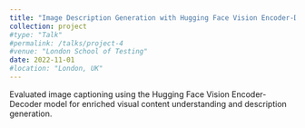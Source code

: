 ```yaml
---
title: "Image Description Generation with Hugging Face Vision Encoder-Decoder "
collection: project
#type: "Talk"
#permalink: /talks/project-4
#venue: "London School of Testing"
date: 2022-11-01
#location: "London, UK"
---
```



Evaluated image captioning using the Hugging Face Vision Encoder-Decoder model for enriched visual content understanding and description generation. 
